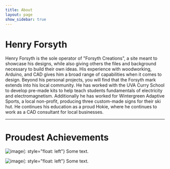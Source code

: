 ```yaml
---
title: About
layout: page
show_sidebar: true
---
```


# Henry Forsyth

Henry Forsyth is the sole operator of "Forsyth Creations", a site meant to showcase his designs, while also giving others the files and background necessary to build their own ideas. His experience with woodworking, Arduino, and CAD gives him a broad range of capabilities when it comes to design. Beyond his personal projects, you will find that the Forsyth mark extends into his local community. He has worked with the UVA Curry School to develop pre-made kits to help teach students fundamentals of electricity and electromagnetism. Additionally he has worked for Wintergreen Adaptive Sports, a local non-profit, producing three custom-made signs for their ski hut. He continues his education as a proud Hokie, where he continues to work as a CAD consultant for local businesses. 

<hr>

# Proudest Achievements

![image](path-to-image.jpg){: style="float: left"}
Some text.

![image](path-to-image.jpg){: style="float: left"}
Some text.
